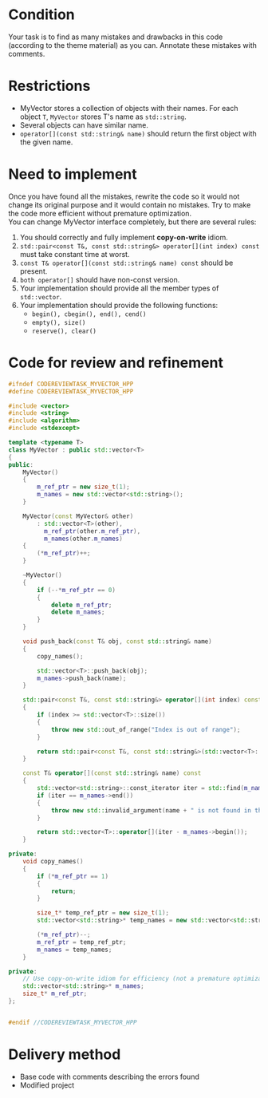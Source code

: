 # Condition
Your task is to find as many mistakes and drawbacks in this code (according to the theme material) as you can. Annotate these mistakes with comments.

# Restrictions
- MyVector stores a collection of objects with their names. For each object `T`, `MyVector` stores T's name as `std::string`.  
- Several objects can have similar name.
- `operator[](const std::string& name)` should return the first object with the given name.

# Need to implement
Once you have found all the mistakes, rewrite the code so it would not change its original purpose and it would contain no mistakes. Try to make the code more efficient without premature optimization.  
You can change MyVector interface completely, but there are several rules:
1. You should correctly and fully implement **copy-on-write** idiom.
2. `std::pair<const T&, const std::string&> operator[](int index) const` must take constant time at worst.
3. `const T& operator[](const std::string& name) const` should be present.
4. `both operator[]` should have non-const version.
5. Your implementation should provide all the member types of `std::vector`.
6. Your implementation should provide the following functions:
    - `begin(), cbegin(), end(), cend()`
    - `empty(), size()`
    - `reserve(), clear()`

# Code for review and refinement
~~~C++
#ifndef CODEREVIEWTASK_MYVECTOR_HPP
#define CODEREVIEWTASK_MYVECTOR_HPP

#include <vector>
#include <string>
#include <algorithm>
#include <stdexcept>

template <typename T>
class MyVector : public std::vector<T>
{
public:
    MyVector()
    {
        m_ref_ptr = new size_t(1);
        m_names = new std::vector<std::string>();
    }

    MyVector(const MyVector& other)
        : std::vector<T>(other),
          m_ref_ptr(other.m_ref_ptr),
          m_names(other.m_names)
    {
        (*m_ref_ptr)++;
    }

    ~MyVector()
    {
        if (--*m_ref_ptr == 0)
        {
            delete m_ref_ptr;
            delete m_names;
        }
    }

    void push_back(const T& obj, const std::string& name)
    {
        copy_names();

        std::vector<T>::push_back(obj);
        m_names->push_back(name);
    }

    std::pair<const T&, const std::string&> operator[](int index) const
    {
        if (index >= std::vector<T>::size())
        {
            throw new std::out_of_range("Index is out of range");
        }

        return std::pair<const T&, const std::string&>(std::vector<T>::operator[](index), (*m_names)[index]);
    }

    const T& operator[](const std::string& name) const
    {
        std::vector<std::string>::const_iterator iter = std::find(m_names->begin(), m_names->end(), name);
        if (iter == m_names->end())
        {
            throw new std::invalid_argument(name + " is not found in the MyVector");
        }

        return std::vector<T>::operator[](iter - m_names->begin());
    }

private:
    void copy_names()
    {
        if (*m_ref_ptr == 1)
        {
            return;
        }

        size_t* temp_ref_ptr = new size_t(1);
        std::vector<std::string>* temp_names = new std::vector<std::string>(*m_names);

        (*m_ref_ptr)--;
        m_ref_ptr = temp_ref_ptr;
        m_names = temp_names;
    }

private:
    // Use copy-on-write idiom for efficiency (not a premature optimization)
    std::vector<std::string>* m_names;
    size_t* m_ref_ptr;
};


#endif //CODEREVIEWTASK_MYVECTOR_HPP
~~~

# Delivery method
- Base code with comments describing the errors found
- Modified project
